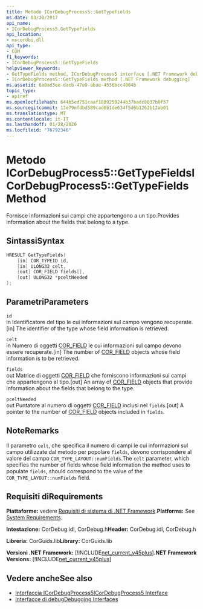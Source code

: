 ```yaml
---
title: Metodo ICorDebugProcess5::GetTypeFields
ms.date: 03/30/2017
api_name:
- ICorDebugProcess5.GetTypeFields
api_location:
- mscordbi.dll
api_type:
- COM
f1_keywords:
- ICorDebugProcess5::GetTypeFields
helpviewer_keywords:
- GetTypeFields method, ICorDebugProcess5 interface [.NET Framework debugging]
- ICorDebugProcess5::GetTypeFields method [.NET Framework debugging]
ms.assetid: 6a0ad3ee-dacb-47e9-abae-4536bcc4804b
topic_type:
- apiref
ms.openlocfilehash: 644b5ed751caaf1809250244b37badc8037b0f57
ms.sourcegitcommit: 13e79efdbd589cad6b1de634f5d6b1262b12ab01
ms.translationtype: MT
ms.contentlocale: it-IT
ms.lasthandoff: 01/28/2020
ms.locfileid: "76792346"
---
```

# <a name="icordebugprocess5gettypefields-method"></a><span data-ttu-id="0e189-102">Metodo ICorDebugProcess5::GetTypeFields</span><span class="sxs-lookup"><span data-stu-id="0e189-102">ICorDebugProcess5::GetTypeFields Method</span></span>
<span data-ttu-id="0e189-103">Fornisce informazioni sui campi che appartengono a un tipo.</span><span class="sxs-lookup"><span data-stu-id="0e189-103">Provides information about the fields that belong to a type.</span></span>  
  
## <a name="syntax"></a><span data-ttu-id="0e189-104">Sintassi</span><span class="sxs-lookup"><span data-stu-id="0e189-104">Syntax</span></span>  
  
```cpp  
HRESULT GetTypeFields(  
    [in] COR_TYPEID id,  
    [in] ULONG32 celt,  
    [out] COR_FIELD fields[],   
    [out] ULONG32 *pceltNeeded  
);  
```  
  
## <a name="parameters"></a><span data-ttu-id="0e189-105">Parametri</span><span class="sxs-lookup"><span data-stu-id="0e189-105">Parameters</span></span>  
 `id`  
 <span data-ttu-id="0e189-106">in Identificatore del tipo le cui informazioni sul campo vengono recuperate.</span><span class="sxs-lookup"><span data-stu-id="0e189-106">[in] The identifier of the type whose field information is retrieved.</span></span>  
  
 `celt`  
 <span data-ttu-id="0e189-107">in Numero di oggetti [COR_FIELD](cor-field-structure.md) le cui informazioni sul campo devono essere recuperate.</span><span class="sxs-lookup"><span data-stu-id="0e189-107">[in] The number of [COR_FIELD](cor-field-structure.md) objects whose field information is to be retrieved.</span></span>  
  
 `fields`  
 <span data-ttu-id="0e189-108">out Matrice di oggetti [COR_FIELD](cor-field-structure.md) che forniscono informazioni sui campi che appartengono al tipo.</span><span class="sxs-lookup"><span data-stu-id="0e189-108">[out] An array of [COR_FIELD](cor-field-structure.md) objects that provide information about the fields that belong to the type.</span></span>  
  
 `pceltNeeded`  
 <span data-ttu-id="0e189-109">out Puntatore al numero di oggetti [COR_FIELD](cor-field-structure.md) inclusi nel `fields`.</span><span class="sxs-lookup"><span data-stu-id="0e189-109">[out] A pointer to the number of [COR_FIELD](cor-field-structure.md) objects included in `fields`.</span></span>  
  
## <a name="remarks"></a><span data-ttu-id="0e189-110">Note</span><span class="sxs-lookup"><span data-stu-id="0e189-110">Remarks</span></span>  
 <span data-ttu-id="0e189-111">Il parametro `celt`, che specifica il numero di campi le cui informazioni sul campo utilizzate dal metodo per popolare `fields`, devono corrispondere al valore del campo `COR_TYPE_LAYOUT::numFields`.</span><span class="sxs-lookup"><span data-stu-id="0e189-111">The `celt` parameter, which specifies the number of fields whose field information the method uses to populate `fields`, should correspond to the value of the `COR_TYPE_LAYOUT::numFields` field.</span></span>  
  
## <a name="requirements"></a><span data-ttu-id="0e189-112">Requisiti di</span><span class="sxs-lookup"><span data-stu-id="0e189-112">Requirements</span></span>  
 <span data-ttu-id="0e189-113">**Piattaforme:** vedere [Requisiti di sistema di .NET Framework](../../../../docs/framework/get-started/system-requirements.md).</span><span class="sxs-lookup"><span data-stu-id="0e189-113">**Platforms:** See [System Requirements](../../../../docs/framework/get-started/system-requirements.md).</span></span>  
  
 <span data-ttu-id="0e189-114">**Intestazione:** CorDebug.idl, CorDebug.h</span><span class="sxs-lookup"><span data-stu-id="0e189-114">**Header:** CorDebug.idl, CorDebug.h</span></span>  
  
 <span data-ttu-id="0e189-115">**Libreria:** CorGuids.lib</span><span class="sxs-lookup"><span data-stu-id="0e189-115">**Library:** CorGuids.lib</span></span>  
  
 <span data-ttu-id="0e189-116">**Versioni .NET Framework:** [!INCLUDE[net_current_v45plus](../../../../includes/net-current-v45plus-md.md)]</span><span class="sxs-lookup"><span data-stu-id="0e189-116">**.NET Framework Versions:** [!INCLUDE[net_current_v45plus](../../../../includes/net-current-v45plus-md.md)]</span></span>  
  
## <a name="see-also"></a><span data-ttu-id="0e189-117">Vedere anche</span><span class="sxs-lookup"><span data-stu-id="0e189-117">See also</span></span>

- [<span data-ttu-id="0e189-118">Interfaccia ICorDebugProcess5</span><span class="sxs-lookup"><span data-stu-id="0e189-118">ICorDebugProcess5 Interface</span></span>](icordebugprocess5-interface.md)
- [<span data-ttu-id="0e189-119">Interfacce di debug</span><span class="sxs-lookup"><span data-stu-id="0e189-119">Debugging Interfaces</span></span>](debugging-interfaces.md)
